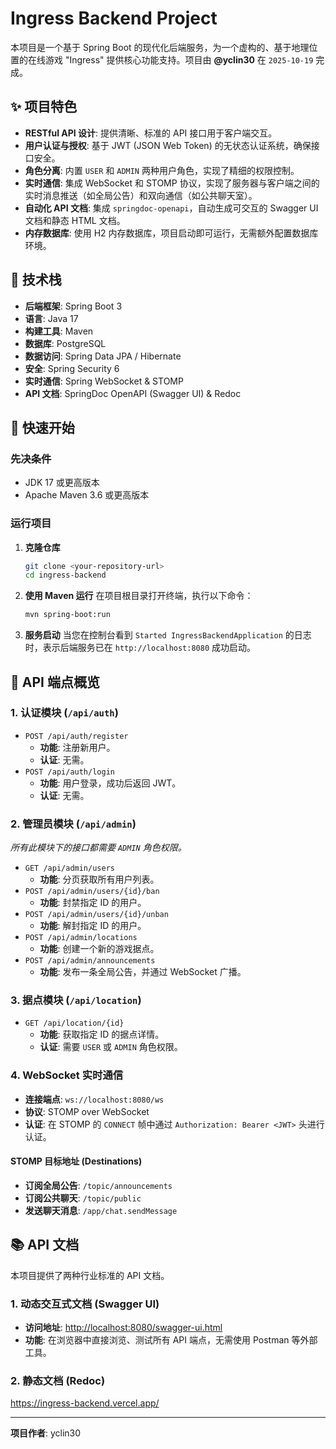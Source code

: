 # Ingress Backend Project

本项目是一个基于 Spring Boot 的现代化后端服务，为一个虚构的、基于地理位置的在线游戏 "Ingress" 提供核心功能支持。项目由 **@yclin30** 在 `2025-10-19` 完成。

## ✨ 项目特色

*   **RESTful API 设计**: 提供清晰、标准的 API 接口用于客户端交互。
*   **用户认证与授权**: 基于 JWT (JSON Web Token) 的无状态认证系统，确保接口安全。
*   **角色分离**: 内置 `USER` 和 `ADMIN` 两种用户角色，实现了精细的权限控制。
*   **实时通信**: 集成 WebSocket 和 STOMP 协议，实现了服务器与客户端之间的实时消息推送（如全局公告）和双向通信（如公共聊天室）。
*   **自动化 API 文档**: 集成 `springdoc-openapi`，自动生成可交互的 Swagger UI 文档和静态 HTML 文档。
*   **内存数据库**: 使用 H2 内存数据库，项目启动即可运行，无需额外配置数据库环境。

## 🚀 技术栈

*   **后端框架**: Spring Boot 3
*   **语言**: Java 17
*   **构建工具**: Maven
*   **数据库**: PostgreSQL
*   **数据访问**: Spring Data JPA / Hibernate
*   **安全**: Spring Security 6
*   **实时通信**: Spring WebSocket & STOMP
*   **API 文档**: SpringDoc OpenAPI (Swagger UI) & Redoc

## 🏁 快速开始

### 先决条件

*   JDK 17 或更高版本
*   Apache Maven 3.6 或更高版本

### 运行项目

1.  **克隆仓库**
    ```bash
    git clone <your-repository-url>
    cd ingress-backend
    ```

2.  **使用 Maven 运行**
    在项目根目录打开终端，执行以下命令：
    ```bash
    mvn spring-boot:run
    ```

3.  **服务启动**
    当您在控制台看到 `Started IngressBackendApplication` 的日志时，表示后端服务已在 `http://localhost:8080` 成功启动。

## 📖 API 端点概览

### 1. 认证模块 (`/api/auth`)

*   `POST /api/auth/register`
    *   **功能**: 注册新用户。
    *   **认证**: 无需。
*   `POST /api/auth/login`
    *   **功能**: 用户登录，成功后返回 JWT。
    *   **认证**: 无需。

### 2. 管理员模块 (`/api/admin`)

*所有此模块下的接口都需要 `ADMIN` 角色权限。*

*   `GET /api/admin/users`
    *   **功能**: 分页获取所有用户列表。
*   `POST /api/admin/users/{id}/ban`
    *   **功能**: 封禁指定 ID 的用户。
*   `POST /api/admin/users/{id}/unban`
    *   **功能**: 解封指定 ID 的用户。
*   `POST /api/admin/locations`
    *   **功能**: 创建一个新的游戏据点。
*   `POST /api/admin/announcements`
    *   **功能**: 发布一条全局公告，并通过 WebSocket 广播。

### 3. 据点模块 (`/api/location`)

*   `GET /api/location/{id}`
    *   **功能**: 获取指定 ID 的据点详情。
    *   **认证**: 需要 `USER` 或 `ADMIN` 角色权限。

### 4. WebSocket 实时通信

*   **连接端点**: `ws://localhost:8080/ws`
*   **协议**: STOMP over WebSocket
*   **认证**: 在 STOMP 的 `CONNECT` 帧中通过 `Authorization: Bearer <JWT>` 头进行认证。

#### STOMP 目标地址 (Destinations)

*   **订阅全局公告**: `/topic/announcements`
*   **订阅公共聊天**: `/topic/public`
*   **发送聊天消息**: `/app/chat.sendMessage`

## 📚 API 文档

本项目提供了两种行业标准的 API 文档。

### 1. 动态交互式文档 (Swagger UI)

*   **访问地址**: [http://localhost:8080/swagger-ui.html](http://localhost:8080/swagger-ui.html)
*   **功能**: 在浏览器中直接浏览、测试所有 API 端点，无需使用 Postman 等外部工具。

### 2. 静态文档 (Redoc)

https://ingress-backend.vercel.app/

---

**项目作者**: yclin30
